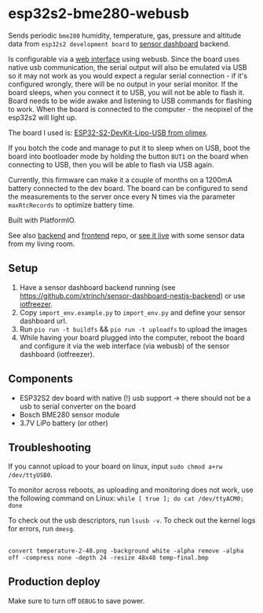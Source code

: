 # esp32s2-bme280-webusb

Sends periodic `bme280` humidity, temperature, gas, pressure and altitude data from `esp32s2 development board` to [sensor dashboard](http://iotfreezer.com) backend. 

Is configurable via a [web interface](http://iotfreezer.com/) using webusb. Since the board uses native usb communication, the serial output will also be emulated via USB so it may not work as you would expect a regular serial connection - if it's configured wrongly, there will be no output in your serial monitor. If the board sleeps, when you connect it to USB, you will not be able to flash it. Board needs to be wide awake and listening to USB commands for flashing to work. When the board is connected to the computer - the neopixel of the esp32s2 will light up.

The board I used is: [ESP32-S2-DevKit-Lipo-USB from olimex](https://www.olimex.com/Products/IoT/ESP32-S2/ESP32-S2-DevKit-Lipo-USB/open-source-hardware).

If you botch the code and manage to put it to sleep when on USB, boot the board into bootloader mode by holding the button `BUT1` on the board when connecting to USB, then you will be able to flash via USB again.

Currently, this firmware can make it a couple of months on a 1200mA battery connected to the dev board. The board can be configured to send the measurements to the server once every N times via the parameter `maxRtcRecords` to optimize battery time.

Built with PlatformIO.

See also [backend](https://github.com/xtrinch/sensor-dashboard-nestjs-backend) and [frontend](https://github.com/xtrinch/sensor-dashboard-react-frontend) repo, or [see it live](http://iotfreezer.com/) with some sensor data from my living room.

## Setup

1. Have a sensor dashboard backend running (see https://github.com/xtrinch/sensor-dashboard-nestjs-backend) or use [iotfreezer](http://iotfreezer.com/).
2. Copy `import_env.example.py` to `import_env.py` and define your sensor dashboard url.
3. Run `pio run -t buildfs` && `pio run -t uploadfs` to upload the images
4. While having your board plugged into the computer, reboot the board and configure it via the web interface (via webusb) of the sensor dashboard (iotfreezer).

## Components
- ESP32S2 dev board with native (!) usb support -> there should not be a usb to serial converter on the board
- Bosch BME280 sensor module
- 3.7V LiPo battery (or other)

## Troubleshooting

If you cannot upload to your board on linux, input `sudo chmod a+rw /dev/ttyUSB0`.

To monitor across reboots, as uploading and monitoring does not work, use the following command on Linux:
`while [ true ]; do cat /dev/ttyACM0; done`
 
To check out the usb descriptors, run `lsusb -v`. To check out the kernel logs for errors, run `dmesg`.
##

 `convert temperature-2-48.png -background white -alpha remove -alpha off -compress none -depth 24 -resize 48x48 temp-final.bmp`


## Production deploy

Make sure to turn off `DEBUG` to save power.